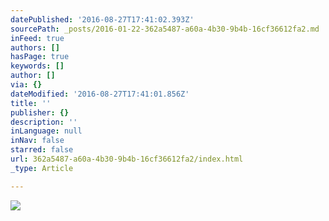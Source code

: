 ```yaml
---
datePublished: '2016-08-27T17:41:02.393Z'
sourcePath: _posts/2016-01-22-362a5487-a60a-4b30-9b4b-16cf36612fa2.md
inFeed: true
authors: []
hasPage: true
keywords: []
author: []
via: {}
dateModified: '2016-08-27T17:41:01.856Z'
title: ''
publisher: {}
description: ''
inLanguage: null
inNav: false
starred: false
url: 362a5487-a60a-4b30-9b4b-16cf36612fa2/index.html
_type: Article

---
```

![](https://s3-us-west-2.amazonaws.com/the-grid-img/p/578c315bcf4c9a79ad64d5790f8cbc974b95ce9e.jpg)